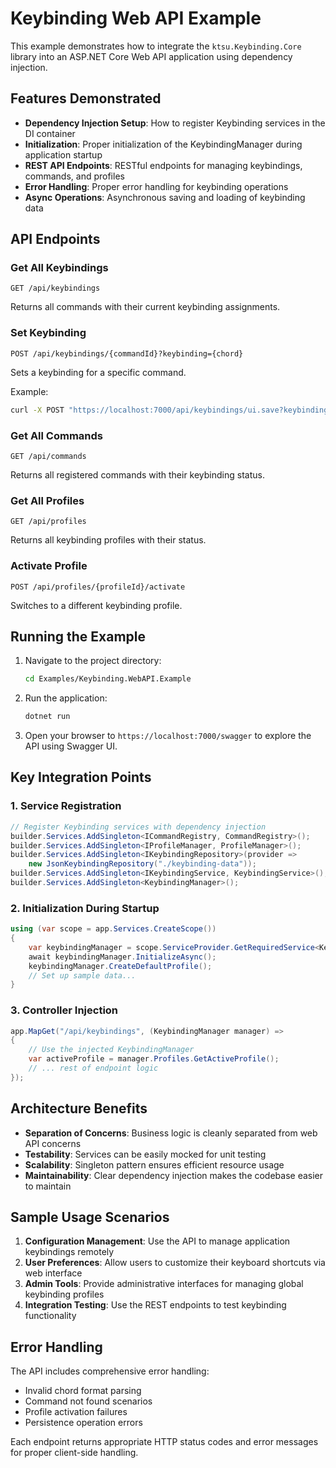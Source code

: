 # Keybinding Web API Example

This example demonstrates how to integrate the `ktsu.Keybinding.Core` library into an ASP.NET Core Web API application using dependency injection.

## Features Demonstrated

- **Dependency Injection Setup**: How to register Keybinding services in the DI container
- **Initialization**: Proper initialization of the KeybindingManager during application startup
- **REST API Endpoints**: RESTful endpoints for managing keybindings, commands, and profiles
- **Error Handling**: Proper error handling for keybinding operations
- **Async Operations**: Asynchronous saving and loading of keybinding data

## API Endpoints

### Get All Keybindings
```
GET /api/keybindings
```
Returns all commands with their current keybinding assignments.

### Set Keybinding
```
POST /api/keybindings/{commandId}?keybinding={chord}
```
Sets a keybinding for a specific command.

Example:
```bash
curl -X POST "https://localhost:7000/api/keybindings/ui.save?keybinding=Ctrl+S"
```

### Get All Commands
```
GET /api/commands
```
Returns all registered commands with their keybinding status.

### Get All Profiles
```
GET /api/profiles
```
Returns all keybinding profiles with their status.

### Activate Profile
```
POST /api/profiles/{profileId}/activate
```
Switches to a different keybinding profile.

## Running the Example

1. Navigate to the project directory:
   ```bash
   cd Examples/Keybinding.WebAPI.Example
   ```

2. Run the application:
   ```bash
   dotnet run
   ```

3. Open your browser to `https://localhost:7000/swagger` to explore the API using Swagger UI.

## Key Integration Points

### 1. Service Registration
```csharp
// Register Keybinding services with dependency injection
builder.Services.AddSingleton<ICommandRegistry, CommandRegistry>();
builder.Services.AddSingleton<IProfileManager, ProfileManager>();
builder.Services.AddSingleton<IKeybindingRepository>(provider =>
    new JsonKeybindingRepository("./keybinding-data"));
builder.Services.AddSingleton<IKeybindingService, KeybindingService>();
builder.Services.AddSingleton<KeybindingManager>();
```

### 2. Initialization During Startup
```csharp
using (var scope = app.Services.CreateScope())
{
    var keybindingManager = scope.ServiceProvider.GetRequiredService<KeybindingManager>();
    await keybindingManager.InitializeAsync();
    keybindingManager.CreateDefaultProfile();
    // Set up sample data...
}
```

### 3. Controller Injection
```csharp
app.MapGet("/api/keybindings", (KeybindingManager manager) =>
{
    // Use the injected KeybindingManager
    var activeProfile = manager.Profiles.GetActiveProfile();
    // ... rest of endpoint logic
});
```

## Architecture Benefits

- **Separation of Concerns**: Business logic is cleanly separated from web API concerns
- **Testability**: Services can be easily mocked for unit testing
- **Scalability**: Singleton pattern ensures efficient resource usage
- **Maintainability**: Clear dependency injection makes the codebase easier to maintain

## Sample Usage Scenarios

1. **Configuration Management**: Use the API to manage application keybindings remotely
2. **User Preferences**: Allow users to customize their keyboard shortcuts via web interface
3. **Admin Tools**: Provide administrative interfaces for managing global keybinding profiles
4. **Integration Testing**: Use the REST endpoints to test keybinding functionality

## Error Handling

The API includes comprehensive error handling:
- Invalid chord format parsing
- Command not found scenarios  
- Profile activation failures
- Persistence operation errors

Each endpoint returns appropriate HTTP status codes and error messages for proper client-side handling. 
